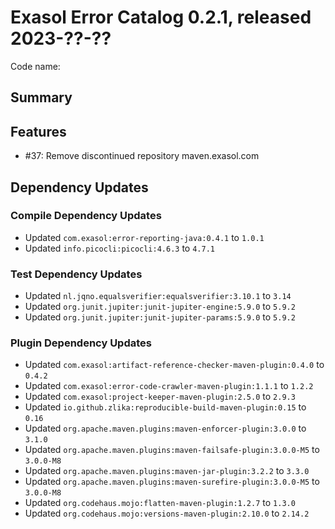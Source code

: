 # Exasol Error Catalog 0.2.1, released 2023-??-??

Code name:

## Summary

## Features

* #37: Remove discontinued repository maven.exasol.com

## Dependency Updates

### Compile Dependency Updates

* Updated `com.exasol:error-reporting-java:0.4.1` to `1.0.1`
* Updated `info.picocli:picocli:4.6.3` to `4.7.1`

### Test Dependency Updates

* Updated `nl.jqno.equalsverifier:equalsverifier:3.10.1` to `3.14`
* Updated `org.junit.jupiter:junit-jupiter-engine:5.9.0` to `5.9.2`
* Updated `org.junit.jupiter:junit-jupiter-params:5.9.0` to `5.9.2`

### Plugin Dependency Updates

* Updated `com.exasol:artifact-reference-checker-maven-plugin:0.4.0` to `0.4.2`
* Updated `com.exasol:error-code-crawler-maven-plugin:1.1.1` to `1.2.2`
* Updated `com.exasol:project-keeper-maven-plugin:2.5.0` to `2.9.3`
* Updated `io.github.zlika:reproducible-build-maven-plugin:0.15` to `0.16`
* Updated `org.apache.maven.plugins:maven-enforcer-plugin:3.0.0` to `3.1.0`
* Updated `org.apache.maven.plugins:maven-failsafe-plugin:3.0.0-M5` to `3.0.0-M8`
* Updated `org.apache.maven.plugins:maven-jar-plugin:3.2.2` to `3.3.0`
* Updated `org.apache.maven.plugins:maven-surefire-plugin:3.0.0-M5` to `3.0.0-M8`
* Updated `org.codehaus.mojo:flatten-maven-plugin:1.2.7` to `1.3.0`
* Updated `org.codehaus.mojo:versions-maven-plugin:2.10.0` to `2.14.2`
